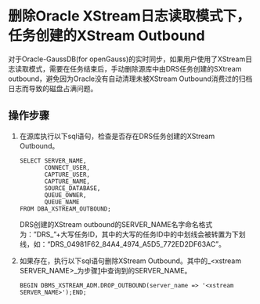 # 删除Oracle XStream日志读取模式下，任务创建的XStream Outbound<a name="drs_16_1135"></a>

对于Oracle-GaussDB\(for openGauss\)的实时同步，如果用户使用了XStream日志读取模式，需要在任务结束后，手动删除源库中由DRS任务创建的SXtream outbound，避免因为Oracle没有自动清理未被XStream Outbound消费过的归档日志而导致的磁盘占满问题。

## 操作步骤<a name="section153388558153"></a>

1.  <a name="li426114302332"></a>在源库执行以下sql语句，检查是否存在DRS任务创建的XStream Outbound。

    ```
    SELECT SERVER_NAME, 
           CONNECT_USER, 
           CAPTURE_USER,
           CAPTURE_NAME,
           SOURCE_DATABASE,
           QUEUE_OWNER,
           QUEUE_NAME
    FROM DBA_XSTREAM_OUTBOUND;
    ```

    DRS创建的XStream outbound的SERVER\_NAME名字命名格式为：”DRS\_”+大写任务ID，其中的大写的任务ID中的中划线会被转置为下划线，如：“DRS\_04981F62\_84A4\_4974\_A5D5\_772ED2DF63AC”。

2.  如果存在，执行以下sql语句删除XStream Outbound。其中的_<xstream SERVER\_NAME\>_为步骤[1](#li426114302332)中查询到的SERVER\_NAME。

    ```
    BEGIN DBMS_XSTREAM_ADM.DROP_OUTBOUND(server_name => '<xstream SERVER_NAME>');END; 
    ```



